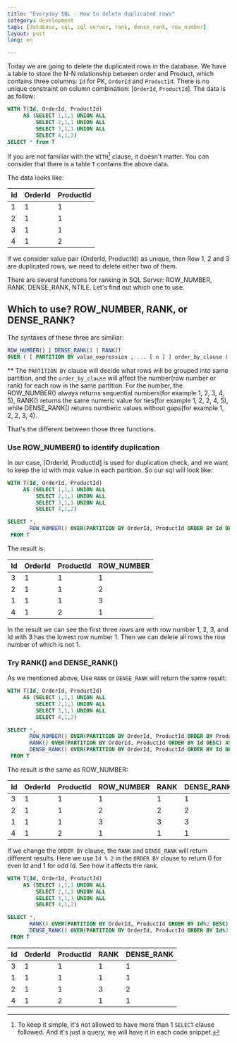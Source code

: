 ```yaml
---
title: "Everyday SQL - How to delete duplicated rows"  
category: development  
tags: [database, sql, sql server, rank, dense_rank, row_number]  
layout: post  
lang: en  

---
```


Today we are going to delete the duplicated rows in the database.
We have a table to store the N-N relationship between order and Product, which contains three columns: `Id` for PK, `OrderId` and `ProductId`. There is no unique constraint on column combination: [`OrderId`, `ProductId`]. The data is as follow:

```sql
WITH T(Id, OrderId, ProductId)
     AS (SELECT 1,1,1 UNION ALL
         SELECT 2,1,1 UNION ALL
         SELECT 3,1,1 UNION ALL
         SELECT 4,1,2)
SELECT * from T
```

If you are not familiar with the `WITH`[^1] clause, it doesn't matter. You can consider that there is a table `T` contains the above data.

The data looks like: 

| Id | OrderId | ProductId | 
|----|---------|-----------| 
| 1  | 1       | 1         | 
| 2  | 1       | 1         | 
| 3  | 1       | 1         | 
| 4  | 1       | 2         | 

if we consider value pair (OrderId, ProductId) as unique, then Row 1, 2 and 3 are duplicated rows, we need to delete either two of them.

There are several functions for ranking in SQL Server: ROW_NUMBER, RANK, DENSE_RANK, NTILE. Let's find out which one to use. 


## Which to use? ROW_NUMBER, RANK, or DENSE_RANK?


The syntaxes of these three are similiar:

 ```sql 
ROW_NUMBER() | DENSE_RANK() | RANK()  
OVER ( [ PARTITION BY value_expression , ... [ n ] ] order_by_clause )
```

** The `PARTITION BY` clause will decide what rows will be grouped into same partition, and the `order_by_clause` will affect the number(row number or rank) for each row in the same partition. For the number, the ROW_NUMBER() always returns sequential numbers(for example 1, 2, 3, 4, 5), RANK() returns the same numeric value for ties(for example 1, 2, 2, 4, 5), while DENSE_RANK() returns numberic values without gaps(for example 1, 2, 2, 3, 4).

That's the different between those three functions.

### Use ROW_NUMBER() to identify duplication

In our case, [OrderId, ProductId] is used for duplication check, and we want to keep the id with max value in each partition. So our sql will look like:

```sql
WITH T(Id, OrderId, ProductId)
     AS (SELECT 1,1,1 UNION ALL
         SELECT 2,1,1 UNION ALL
         SELECT 3,1,1 UNION ALL
         SELECT 4,1,2)

SELECT *,
	   ROW_NUMBER() OVER(PARTITION BY OrderId, ProductId ORDER BY Id DESC) AS 'ROW_NUMBER'
 FROM T
```

The result is: 

| Id | OrderId | ProductId | ROW_NUMBER | 
|----|---------|-----------|------------| 
| 3  | 1       | 1         | 1          | 
| 2  | 1       | 1         | 2          | 
| 1  | 1       | 1         | 3          | 
| 4  | 1       | 2         | 1          | 


In the result we can see the first three rows are with row number 1, 2, 3, and Id with 3 has the lowest row number 1. Then we can delete all rows the row number of which is not 1.


### Try RANK() and DENSE_RANK()

As we mentioned above, Use `RANK` or `DENSE_RANK` will return the same result:

```sql
WITH T(Id, OrderId, ProductId)
     AS (SELECT 1,1,1 UNION ALL
         SELECT 2,1,1 UNION ALL
         SELECT 3,1,1 UNION ALL
         SELECT 4,1,2)

SELECT *,
	   ROW_NUMBER() OVER(PARTITION BY OrderId, ProductId ORDER BY ProductId DESC) AS 'ROW_NUMBER',
	   RANK() OVER(PARTITION BY OrderId, ProductId ORDER BY Id DESC) AS 'RANK',
	   DENSE_RANK() OVER(PARTITION BY OrderId, ProductId ORDER BY Id DESC) AS 'DENSE_RANK'
 FROM T
```


The result is the same as ROW_NUMBER:

| Id | OrderId | ProductId | ROW_NUMBER | RANK | DENSE_RANK | 
|----|---------|-----------|------------|------|------------| 
| 3  | 1       | 1         | 1          | 1    | 1          | 
| 2  | 1       | 1         | 2          | 2    | 2          | 
| 1  | 1       | 1         | 3          | 3    | 3          | 
| 4  | 1       | 2         | 1          | 1    | 1          | 


If we change the `ORDER BY` clause, the `RANK` and `DENSE_RANK` will return different results. Here we use `Id % 2` in the `ORDER BY` clause to return 0 for even Id and 1 for odd Id. See how it affects the rank.

```sql
WITH T(Id, OrderId, ProductId)
     AS (SELECT 1,1,1 UNION ALL
         SELECT 2,1,1 UNION ALL
         SELECT 3,1,1 UNION ALL
         SELECT 4,1,2)

SELECT *,
	   RANK() OVER(PARTITION BY OrderId, ProductId ORDER BY Id%2 DESC) AS 'RANK',
	   DENSE_RANK() OVER(PARTITION BY OrderId, ProductId ORDER BY Id%2 DESC) AS 'DENSE_RANK'
 FROM T
```

| Id | OrderId | ProductId | RANK | DENSE_RANK | 
|----|---------|-----------|------|------------| 
| 3  | 1       | 1         | 1    | 1          | 
| 1  | 1       | 1         | 1    | 1          | 
| 2  | 1       | 1         | 3    | 2          | 
| 4  | 1       | 2         | 1    | 1          | 


[^1]: To keep it simple, it's not allowed to have more than 1 `SELECT` clause followed. And it's just a query, we will have it in each code snippet.